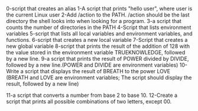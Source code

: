 0-script that creates an alias
1-A script that prints "hello user", where user is the current Linux user
2-Add /action to the PATH. /action should be the last directory the shell looks into when looking for a program.
3-a script that counts the number of directories in the PATH
4-Script that lists environment variables
5-script that lists all local variables and environment variables, and functions.
6-script that creates a new local variable
7-Script that creates a new global variable
8-script that prints the result of the addition of 128 with the value stored in the environment variable TRUEKNOWLEDGE, followed by a new line.
9-a script that prints the result of POWER divided by DIVIDE, followed by a new line.(POWER and DIVIDE are environment variables)
10- Write a script that displays the result of BREATH to the power LOVE (BREATH and LOVE are environment variables; The script should display the result, followed by a new line)

11-a script that converts a number from base 2 to base 10.
12-Create a script that prints all possible combinations of two letters, except 00.
